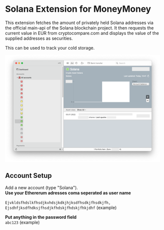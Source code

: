 # Solana Extension for MoneyMoney
This extension fetches the amount of privately held Solana addresses via the official main-api of the Solana blockchain project. It then requests the current value in EUR from cryptocompare.com and displays the value of the supplied addresses as securities.

This can be used to track your cold storage.

![MoneyMoney screenshot with Solana balance](screen.png)

## Account Setup

Add a new account (type "Solana").  
**Use your Ethererum adresses coma seperated as user name**  

`Ejvkldsfhdslkfhsdjkvhdsjkdkjhjksdfhsdkjfhsdkjfh, Ejsdhfjksdfhdksjfhsdjkfhdskjfhdskjfhkjdhf` (example)

**Put anything in the password field**  
`abc123` (example)